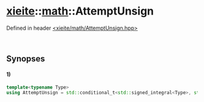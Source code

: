 # [xieite](../xieite.md)\:\:[math](../math.md)\:\:AttemptUnsign
Defined in header [<xieite/math/AttemptUnsign.hpp>](../../include/xieite/math/AttemptUnsign.hpp)

&nbsp;

## Synopses
#### 1)
```cpp
template<typename Type>
using AttemptUnsign = std::conditional_t<std::signed_integral<Type>, std::make_unsigned<Type>, std::type_identity<Type>>::type;
```
